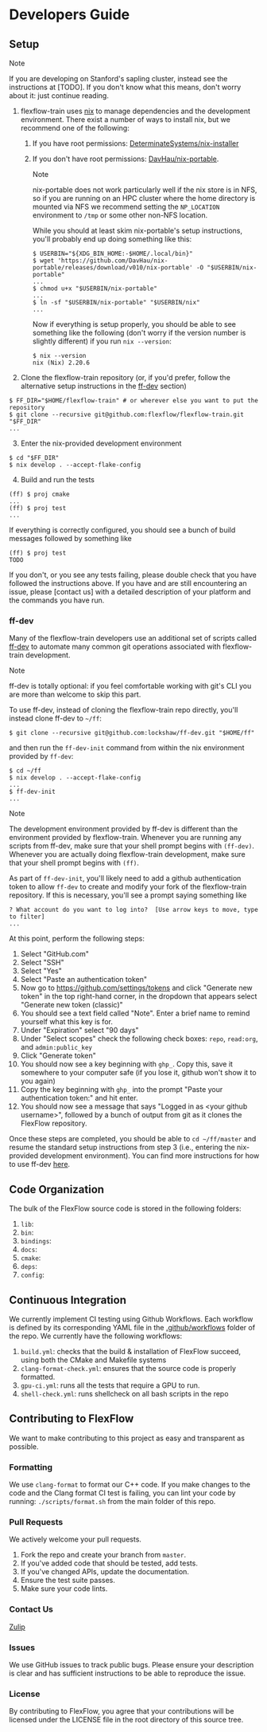 # Developers Guide

## Setup

> [!NOTE]
> If you are developing on Stanford's sapling cluster, instead see the instructions at [TODO].
> If you don't know what this means, don't worry about it: just continue reading.

1. flexflow-train uses [nix](https://nix.dev/manual/nix/2.24/) to manage dependencies and the development environment. 
   There exist a number of ways to install nix, but we recommend one of the following:

   1. If you have root permissions: [DeterminateSystems/nix-installer](https://github.com/DeterminateSystems/nix-installer)

   2. If you don't have root permissions: [DavHau/nix-portable](https://github.com/DavHau/nix-portable). 
      
      > [!NOTE]
      > nix-portable does not work particularly well if the nix store is in NFS, so if you are running on an 
      > HPC cluster where the home directory is mounted via NFS we recommend setting the `NP_LOCATION` environment to `/tmp` or 
      > some other non-NFS location. 

      While you should at least skim nix-portable's setup instructions, you'll probably end up doing something like this:
      ```console
      $ USERBIN="${XDG_BIN_HOME:-$HOME/.local/bin}"
      $ wget 'https://github.com/DavHau/nix-portable/releases/download/v010/nix-portable' -O "$USERBIN/nix-portable"
      ...
      $ chmod u+x "$USERBIN/nix-portable"
      ...
      $ ln -sf "$USERBIN/nix-portable" "$USERBIN/nix"
      ...
      ```
      Now if everything is setup properly, you should be able to see something like the following (don't worry if the version number is slightly different) if you run `nix --version`:
      ```
      $ nix --version
      nix (Nix) 2.20.6
      ```

2. Clone the flexflow-train repository (or, if you'd prefer, follow the alternative setup instructions in the [ff-dev](#ff-dev) section)

```console
$ FF_DIR="$HOME/flexflow-train" # or wherever else you want to put the repository
$ git clone --recursive git@github.com:flexflow/flexflow-train.git "$FF_DIR"
...
```

3. Enter the nix-provided development environment

```console
$ cd "$FF_DIR"
$ nix develop . --accept-flake-config
```

4. Build and run the tests

```console
(ff) $ proj cmake
...
(ff) $ proj test
...
```
If everything is correctly configured, you should see a bunch of build messages followed by something like
```console
(ff) $ proj test
TODO
```

If you don't, or you see any tests failing, please double check that you have followed
the instructions above. If you have and are still encountering an issue, please [contact us] with a detailed description of your platform and the 
commands you have run.

### ff-dev

Many of the flexflow-train developers use an additional set of scripts called [ff-dev](https://github.com/lockshaw/ff-dev) 
to automate many common git operations associated with flexflow-train development. 

> [!NOTE]
> ff-dev is totally optional: if you feel comfortable working with git's CLI you are more than welcome to skip this part.

To use ff-dev, instead of cloning the flexflow-train repo directly, you'll instead clone ff-dev to `~/ff`:

```console
$ git clone --recursive git@github.com:lockshaw/ff-dev.git "$HOME/ff"
```

and then run the `ff-dev-init` command from within the nix environment provided by `ff-dev`:

```
$ cd ~/ff
$ nix develop . --accept-flake-config
...
$ ff-dev-init
...
```

> [!NOTE]
> The development environment provided by ff-dev is different than the environment provided 
> by flexflow-train. Whenever you are running any scripts from ff-dev, make sure that your 
> shell prompt begins with `(ff-dev)`. Whenever you are actually doing flexflow-train development,
> make sure that your shell prompt begins with `(ff)`.

As part of `ff-dev-init`, you'll likely need to add a github authentication token to allow `ff-dev` to
create and modify your fork of the flexflow-train repository. 
If this is necessary, you'll see a prompt saying something like 

```console
? What account do you want to log into?  [Use arrow keys to move, type to filter]
...
```
At this point, perform the following steps:

1. Select "GitHub.com"
2. Select "SSH"
3. Select "Yes"
4. Select "Paste an authentication token"
5. Now go to <https://github.com/settings/tokens> and click "Generate new token" in the top right-hand corner, in the dropdown that appears select "Generate new token (classic)"
6. You should see a text field called "Note". Enter a brief name to remind yourself what this key is for.
7. Under "Expiration" select "90 days"
8. Under "Select scopes" check the following check boxes: `repo`, `read:org`, and `admin:public_key`
9. Click "Generate token"
10. You should now see a key beginning with `ghp_`. Copy this, save it somewhere to your computer safe (if you lose it, github won't show it to you again)
11. Copy the key beginning with `ghp_` into the prompt "Paste your authentication token:" and hit enter.
12. You should now see a message that says "Logged in as \<your github username\>", followed by a bunch of output from git as it clones the FlexFlow repository.

Once these steps are completed, you should be able to `cd ~/ff/master` and resume the standard setup instructions from step 3 (i.e., entering the nix-provided development environment).
You can find more instructions for how to use ff-dev [here]().

## Code Organization

The bulk of the FlexFlow source code is stored in the following folders:

1. `lib`: 
2. `bin`:
3. `bindings`:
4. `docs`:
5. `cmake`:
6. `deps`:
7. `config`:

## Continuous Integration

We currently implement CI testing using Github Workflows. Each workflow is defined by its corresponding YAML file in the [.github/workflows](.github/workflows) folder of the repo. We currently have the following workflows:

1. `build.yml`: checks that the build & installation of FlexFlow succeed, using both the CMake and Makefile systems
2. `clang-format-check.yml`: ensures that the source code is properly formatted.
4. `gpu-ci.yml`: runs all the tests that require a GPU to run.
8. `shell-check.yml`: runs shellcheck on all bash scripts in the repo

## Contributing to FlexFlow

We want to make contributing to this project as easy and transparent as possible.

### Formatting
We use `clang-format` to format our C++ code. If you make changes to the code and the Clang format CI test is failing, you can lint your code by running: `./scripts/format.sh` from the main folder of this repo.

### Pull Requests
We actively welcome your pull requests.

1. Fork the repo and create your branch from `master`.
2. If you've added code that should be tested, add tests.
3. If you've changed APIs, update the documentation.
4. Ensure the test suite passes.
5. Make sure your code lints.

### Contact Us

[Zulip](https://flexflow.zulipchat.com/join/mtiwtwttgggnivrkb6vlakbr/) <!-- guest link -->

### Issues

We use GitHub issues to track public bugs. Please ensure your description is
clear and has sufficient instructions to be able to reproduce the issue.

### License

By contributing to FlexFlow, you agree that your contributions will be licensed
under the LICENSE file in the root directory of this source tree.
